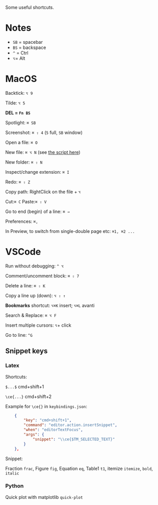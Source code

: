 Some useful shortcuts.

# Notes

* `SB` = spacebar
* `BS` = backspace
* `^` = Ctrl
* `⌥`= Alt

# MacOS

Backtick: `⌥ 9`

Tilde: `⌥ 5`

**DEL = `Fn BS`**

Spotlight: `⌘ SB`

Screenshot: `⌘ ⇧ 4` (`5` full, `SB` window)

Open a file: `⌘ O`

New file: `⌘ ⌥ N` (see [the script here](https://apple.stackexchange.com/questions/129699/create-a-new-txt-file-in-finder-keyboard-shortcut))

New folder: `⌘ ⇧ N`

Inspect/change extension: `⌘ I`

Redo: `⌘ ⇧ Z`

Copy path: RightClick on the file + `⌥`

Cut:`⌘ C` Paste:`⌘ ⇧ V`

Go to end (begin) of a line: `⌘ →`

Preferences: `⌘,`

In Preview, to switch from single-double page etc: `⌘1, ⌘2 ...`

# VSCode

Run without debugging: `^ ⌥`

Comment/uncomment block: `⌘ ⇧ 7`

Delete a line: `⌘ ⇧ K`

Copy a line up (down): `⌥ ⇧ ↑`

**Bookmarks** shortcut: `⌥⌘K` insert; `⌥⌘L` avanti

Search & Replace: `⌘ ⌥ F`

Insert multiple cursors: `⌥`+ click

Go to line: `^G`

## Snippet keys

### Latex

Shortcuts:

`$...$` cmd+shift+1

`\ce{...}` cmd+shift+2

Example for `\ce{}` in `keybindings.json`:

```json
    {
        "key": "cmd+shift+1",
        "command": "editor.action.insertSnippet",
        "when": "editorTextFocus",
        "args": {
            "snippet": "\\ce{$TM_SELECTED_TEXT}"            
        }
    },
```

Snippet:

Fraction `frac`, Figure `fig`, Equation `eq`, Table1 `t1`, itemize `itemize`, `bold`, `italic`

### Python

Quick plot with matplotlib `quick-plot`
